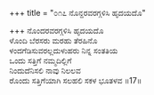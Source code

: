 +++
title = "೦೧೭ ನೊನ್ದರವರಗ್ಗಳಿಸಿ ಹೃದಯದೊ"

+++
ನೊಂದರವರಗ್ಗಳಿಸಿ ಹೃದಯದೊ  
ಳೊಂದಿ ಬೆರಸರು ಮರಹು ತೆರಹಿನೊ  
ಳಂದಗೆಡಿಸುವರಲ್ಲದುಳುಹರು ನಿನ್ನ ಸಂತತಿಯ  
ಒಂದು ಸತ್ತಿಗೆ ನಮ್ಮದಿಲ್ಲಿಗೆ  
ನಿಂದುದೆನಿಸಲಿ ನಾವು ನಿಲಲವ  
ರೊಂದು ಸತ್ತಿಗೆಯಾಗಿ ಸಲಹಲಿ ಸಕಳ ಭೂತಳವ    ॥17॥